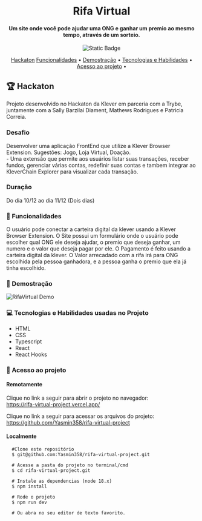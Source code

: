 <h1 align="center"> Rifa Virtual </h1>
<h4 align="center"> 
   Um site onde você pode ajudar uma ONG e ganhar um premio ao mesmo tempo, através de um sorteio.<br/>
</h4>

<p align="center">
  <img alt="Static Badge" src="https://img.shields.io/static/v1?label=STATUS&message=PROTOTIPO&color=blue&style=for-the-badge">

</p>
   
<p align="center">
  <a href="#hackaton">Hackaton</a>
  <a href="#funcionalidades">Funcionalidades</a> •
  <a href="#demostração">Demostração</a> •
  <a href="#tecnologias-habilidades">Tecnologias e Habilidades</a> •
  <a href="#acesso-ao-projeto">Acesso ao projeto</a> •
</p>

 <h2 id="hackaton"> 🏆 Hackaton </h3>
 Projeto desenvolvido no Hackaton da Klever em parceria com a Trybe, juntamente com a Sally Barzilai Diament, Mathews Rodrigues e Patricia Correia.
 <h3>Desafio</h2>
 <p>Desenvolver uma aplicação FrontEnd que utilize a Klever Browser Extension. Sugestões: Jogo, Loja Virtual, Doação. <br />
   - Uma extensão que permite aos usuários listar suas transações, receber fundos, gerenciar várias contas, redefinir suas contas e tambem integrar ao KleverChain     Explorer para visualizar cada transação.
 </p>
 <h3>Duração</h2>
 Do dia 10/12 ao dia 11/12 (Dois dias)

 <h3 id="funcionalidades"> 🔨 Funcionalidades </h3>
 O usuário pode conectar a carteira digital da klever usando a Klever Browser Extension.
 O Site possui um formulário onde o usuário pode escolher qual ONG ele deseja ajudar,
 o premio que deseja ganhar, um numero e o valor que deseja pagar por ele.
 O Pagamento é feito usando a carteira digital da klever.
 O Valor arrecadado com a rifa irá para ONG escolhida pela pessoa ganhadora, e a pessoa ganha o premio que ela já tinha escolhido.

<h3 id="demostração"> 🔭 Demostração </h3>
     <img src="./img/screen-recording(1).gif" alt="RifaVirtual Demo" >  


<h3 id="tecnologias-habilidades"> 💻 Tecnologias e Habilidades usadas no Projeto </h3>
  <ul>
     <li>HTML</li>
     <li>CSS</li>
     <li>Typescript</li>
     <li>React</li>
     <li>React Hooks </li>
  </ul>

  <h3 id="acesso-ao-projeto"> 📁 Acesso ao projeto </h3>
     <h4>Remotamente</h4>
       <p>Clique no link a seguir para abrir o projeto no navegador: <br/>
       <a href="https://rifa-virtual-project.vercel.app/">https://rifa-virtual-project.vercel.app/</a>
       </p>
       <p>Clique no link a seguir para acessar os arquivos do projeto: <br/>
       <a href="https://github.com/Yasmin358/rifa-virtual-projec"t>https://github.com/Yasmin358/rifa-virtual-project</a>
     </p>
     <h4>Localmente</h4>
      <p> 

      #Clone este repositório
      $ git@github.com:Yasmin358/rifa-virtual-project.git
      
      # Acesse a pasta do projeto no terminal/cmd
      $ cd rifa-virtual-project.git

      # Instale as dependencias (node 18.x)
      $ npm install

      # Rode o projeto 
      $ npm run dev

      # Ou abra no seu editor de texto favorito. 
  
      
       
